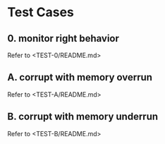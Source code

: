 # Test Cases
## 0. monitor right behavior
Refer to <TEST-0/README.md>
## A. corrupt with memory overrun
Refer to <TEST-A/README.md>
## B. corrupt with memory underrun
Refer to <TEST-B/README.md>
